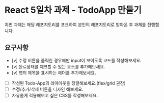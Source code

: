 # React 5일차 과제 - TodoApp 만들기

이번 과제는 해당 레포지토리를 포크하여 본인의 레포지토리로 받아온 후 과제를 진행합니다.

## 요구사항

- [v] 수정 버튼을 클릭한 경우에만 input이 보이도록 코드를 작성해보세요.
- [v] 완료상태를 체크할 수 있는 요소를 추가해보세요.
- [v] 앱의 제목을 표시하는 헤더를 추가해보세요.
- [ ] 작성된 Todo-App의 레이아웃을 정렬해보세요.(flex/grid 권장)
- [ ] 수정/추가/삭제 버튼을 디자인 해보세요.
- [ ] 자유롭게 적용해보고 싶은 CSS를 작성해보세요.
